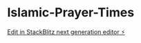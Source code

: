 # Islamic-Prayer-Times

[Edit in StackBlitz next generation editor ⚡️](https://stackblitz.com/~/github.com/MeeedAymen/Islamic-Prayer-Times)